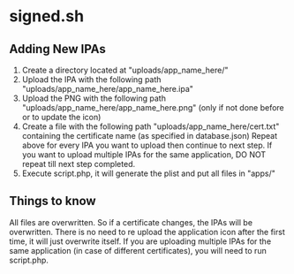 # signed.sh

## Adding New IPAs
1. Create a directory located at "uploads/app_name_here/"
2. Upload the IPA with the following path "uploads/app_name_here/app_name_here.ipa"
3. Upload the PNG with the following path "uploads/app_name_here/app_name_here.png" (only if not done before or to update the icon)
4. Create a file with the following path "uploads/app_name_here/cert.txt" containing the certificate name (as specified in database.json)
Repeat above for every IPA you want to upload then continue to next step. If you want to upload multiple IPAs for the same application, DO NOT repeat till next step completed.
5. Execute script.php, it will generate the plist and put all files in "apps/"

## Things to know
All files are overwritten. So if a certificate changes, the IPAs will be overwritten.
There is no need to re upload the application icon after the first time, it will just overwrite itself.
If you are uploading multiple IPAs for the same application (in case of different certificates), you will need to run script.php.
